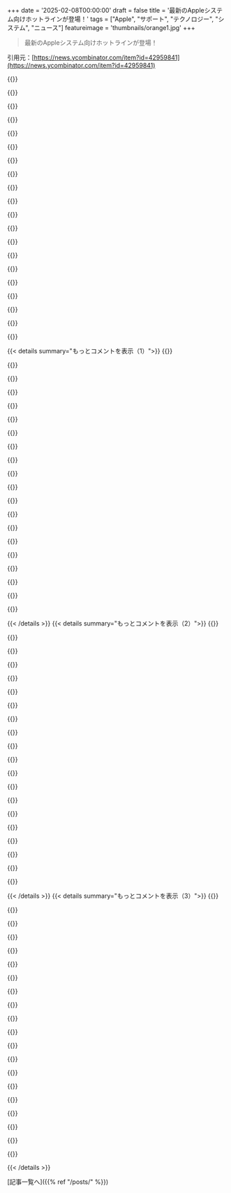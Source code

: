 +++
date = '2025-02-08T00:00:00'
draft = false
title = '最新のAppleシステム向けホットラインが登場！'
tags = ["Apple", "サポート", "テクノロジー", "システム", "ニュース"]
featureimage = 'thumbnails/orange1.jpg'
+++

> 最新のAppleシステム向けホットラインが登場！

引用元：[https://news.ycombinator.com/item?id=42959841](https://news.ycombinator.com/item?id=42959841)

{{<matomeQuote body="Hotlineの記事を見るとすごく嬉しい！90年代にHotlineの立ち上げチームにいたんだ。Macworld Expo SF '98のプレスリリースを書いたよ。あの頃は楽しかったし、ホットラインを使って世界中のチームメンバーとつながってたんだ。今でもComputer History MuseumでHotline関連のものを飾ってるよ！" userName="davidmurphy" createdAt="2025-02-08T09:25:15" color="#785bff">}}

{{<matomeQuote body="ありがとう！昔、Hotlineをよく使ってた。いくつかのサーバーに参加してて、あのプライベートなコミュニティの懐かしさが恋しい！" userName="chongli" createdAt="2025-02-08T13:20:42" color="#ff5c5c">}}

{{<matomeQuote body="Hotlineは俺にとって人生を変えたソフトだった。文化や仲間がそれぞれのサーバーで違ってて、アカウントを持つことが特別な瞬間だった。昨日、Hotlineで出会った友達が亡くなってしまったけど、つながりができたのは嬉しかった。音楽も素晴らしい出会いだった。" userName="amatecha" createdAt="2025-02-08T05:57:50" color="#ff33a1">}}

{{<matomeQuote body="＞そのBBS的な性質で各サーバーに文化や仲間があったのは当時は当たり前だと思ってた。今のソーシャルメディアにはあの頃が懐かしい。最初のケーブルインターネット接続を持ってた地域で、「任天堂ファンコミュニティ」のサーバーを運営してた。" userName="1659447091" createdAt="2025-02-09T00:36:01" color="">}}

{{<matomeQuote body="＞Mac専用って言ってたけど、俺はWindowsで接続してたんだ。サードパーティのクライアントはあったのかも。今日はLinuxで、FOSSのQtクライアントを見つけたよ。" userName="mikae1" createdAt="2025-02-08T07:31:25" color="">}}

{{<matomeQuote body="Hotlineは約1年後に公式のWindowsクライアントが出た！なんか、俺たちのクローズドクラブに侵入者が来た感じだったな。逆にプロトコルが公開されたからLinux/BSDのクライアントも作られたんだ。" userName="amatecha" createdAt="2025-02-08T07:36:23" color="">}}

{{<matomeQuote body="HotlineのWindows版のリリースってかなり探しにくかったな。サーバーソフトウェアを見つけるのが難しくて、感じ的にはゲートキーピングされてた。" userName="Washuu" createdAt="2025-02-08T08:56:35" color="">}}

{{<matomeQuote body="記憶にはないけど、CarrachoっていうMacクローンがあったし、後にHaxialが作ったクロスプラットフォームクローンのKDXもあったな。あの頃は楽しかった。" userName="efnx" createdAt="2025-02-08T18:29:54" color="">}}

{{<matomeQuote body="それ、すごく懐かしい。あのクライアント両方使ってたのを思い出す。" userName="jarcoal" createdAt="2025-02-09T03:42:58" color="">}}

{{<matomeQuote body="俺にとっても人生を定義したソフトだった。高校生の時に“REALbasic Cafe”っていうサーバーに出会って、プログラミングを知り、シェアウェアで初めてお金を稼げたんだ。" userName="zmb_" createdAt="2025-02-08T12:42:14" color="#ff5733">}}

{{<matomeQuote body="REALbasic Cafe、ホント最高だった！ポジティブなコミュニティで素晴らしい人たちに出会えたし、この投稿のリンクも友達から送られてきたんだ。みんなが覚えていてくれて嬉しいな。" userName="paxfeline" createdAt="2025-02-19T18:16:54" color="#45d325">}}

{{<matomeQuote body="私もREALbasic Cafeでまったく同じ経験をしたよ。子供の頃にいくつかのシェアウェアプロジェクトを売ったのも同じだし、もしかしたら同じ時期にいたのかも。" userName="samps" createdAt="2025-02-08T13:44:24" color="#ff5733">}}

{{<matomeQuote body="カフェは、他の子がプログラミングに興味を持っていなかった田舎の十代にとって第二の家だった。昔、母がMacHackの会議に一人で行くのを許してくれたのも特別だったな。90年代のMacコミュニティにはただただいい思い出しかない。子供たちにもこんな場所が見つかるといいな。" userName="guywithabike" createdAt="2025-02-08T23:36:34" color="#45d325">}}

{{<matomeQuote body="90年代のホットラインサーバーにめちゃくちゃ時間を費やしてたんだけど、まだ残ってるサーバーってあるのかな。こっそりティーンエイジャーの頃に戻って遊びたいな。" userName="blach" createdAt="2025-02-18T04:37:01" color="">}}

{{<matomeQuote body="同じく！高校であのサーバーからコーディングを学ばせてもらったし、全国の他のティーンと一緒に学ぶのはホント貴重な経験だった。" userName="tectonic" createdAt="2025-02-16T03:44:15" color="#ff5c5c">}}

{{<matomeQuote body="私もそこにいたけど、若い頃のREALbasicは理解するのが難しかった。ただ私の考えと合わなかったんだ。後にRubyに出会って大成功したよ。" userName="cactusplant7374" createdAt="2025-02-08T16:11:30" color="">}}

{{<matomeQuote body="同感！ホットラインは私の人生に大きな影響を与えたな。特に海賊版の側面は技術の可能性に目を開いてくれた。Badmoonという人気のサーバーにハマって、そこでいろんな人と出会ったのは革命的だった。" userName="temp0826" createdAt="2025-02-08T19:07:18" color="#ff5733">}}

{{<matomeQuote body="ホットラインが君に与えた影響を聞けてすごく嬉しい！ホントにいい話だね。" userName="davidmurphy" createdAt="2025-02-08T10:04:39" color="#ff5733">}}

{{<matomeQuote body="最高のソフトウェアを作ってくれてありがとう！MACが常に他のコミュニティから”セカンドクラス”扱いされていた時代に、私たちには特別なものがあった。友達を作ったり音楽を共有したり、すごい体験だったんだ。David Raufeisen（”FORTYoz”）を覚えてる？彼がhxを作ったと思う。優しい彼のおかげでLinuxを試そうとしたんだけど、私のMACはどれも対応してなかったのが残念だった。" userName="amatecha" createdAt="2025-02-12T04:32:27" color="#ff5733">}}

{{<matomeQuote body="Javaのアニメーション開発環境。なんだか不思議な時代だったな。" userName="aag01" createdAt="2025-02-09T00:46:58" color="">}}

{{< details summary="もっとコメントを表示（1）">}}
{{<matomeQuote body="うわ、何の略称かすっかり忘れてた、教えてくれてありがと！昔のサイトのアーカイブを探してるところだったんだけど、君もプロジェクトに関わってたの？その頃のMOディスクバックアップにファイルとか残ってるかな…！" userName="amatecha" createdAt="2025-02-12T04:24:00" color="">}}

{{<matomeQuote body="90年代のMacintoshにとってHotlineは最高のプラットフォームだった。First Classも良かったけど、Hotlineはシンプルで、トラッカーアドレスを入れたらサーバー立てて、HDDのフォルダ1つでネット上の海賊BBSサーバーに出られた。あの頃は素晴らしかった。本当のインターネットを経験したって感じ！" userName="VonGuard" createdAt="2025-02-08T04:31:31" color="#ff5733">}}

{{<matomeQuote body="ある年の感謝祭に、ホットラインから大きなアイテムをダウンロードするために全マックを6時間離れたおばさんの家まで持っていった。そこは新しい超高速な数メガビットのケーブルインターネットで、家ではダイヤルアップADSLしかなかったから最高だった。" userName="karlshea" createdAt="2025-02-08T05:02:43" color="#ff33a1">}}

{{<matomeQuote body="私も似たようなことをしたことがあるよ。外付けの500MB SCSI HDDを持って家庭の友人のオフィスに行って、凄い速度で好きなサーバーからデータを取った。転送速度には驚いた！" userName="amatecha" createdAt="2025-02-12T04:37:35" color="">}}

{{<matomeQuote body="その人の名前はAdam Hinkleyだよ。" userName="SG-" createdAt="2025-02-08T05:06:32" color="">}}

{{<matomeQuote body="本当にその通りだった！”Tempo/MacQuake Palace”を見つけた時の感動は今でも覚えてる。Mac用のTempoと未認可のQuakeソースポートが組み合わさっていて、当時は信じられないものだった。" userName="amatecha" createdAt="2025-02-08T06:28:14" color="#785bff">}}

{{<matomeQuote body="＞「Tempo/MacQuake Palace」 私が運営してたんだ。ごめん、Apple。最新のバージョンをプライベートなHotlineサイトからダウンロードして、ケーブルモデムの公のサーバーで再ホスティングしてた。Quakeが大好きだったよ。確かにあれは健康的とは言えないけど、今でもこうして思い出す。" userName="rhaksw" createdAt="2025-02-08T15:33:44" color="#38d3d3">}}

{{<matomeQuote body="ああ、すごいね！君の話を聞けて嬉しい！ホットラインで素晴らしいものが見つかるのは強烈な思い出で、君のサーバーの名前を覚えてるよ！Mac OSのプレリリース版やQuakeのMacポートを楽しむことができたのが本当に感謝だった。Performa 5260/120では低フレームレートで苦労したけどね。あの頃は楽しかったなぁ。" userName="amatecha" createdAt="2025-02-12T04:22:03" color="#785bff">}}

{{<matomeQuote body="長年、クライアントに組み込まれていたhltracker.comのデフォルトドメインが期限切れになったけど、コミュニティの誰かがそれを取得して新しいトラッカーを同じアドレスで運営してる。古いコンピュータやVMで元のHotlineクライアントを立ち上げると、まるで1997年みたいに動くのが面白い！" userName="amatecha" createdAt="2025-02-08T06:04:02" color="">}}

{{<matomeQuote body="インターネットがまだ初期の頃のシステムへの強いノスタルジーを感じるね、Windows 95用のSlackクライアントみたいに。ICQを16MBのRAMで動かしていたことに驚いているよ。今のマシンではそれぞれの活動が約1GB消費するのに、あの頃は10MBのRAMでHotlineが動いていたなんて、本当に何をやってるんだろう。" userName="dep_b" createdAt="2025-02-08T11:33:11" color="">}}

{{<matomeQuote body="引っ越しを何回も経験してると、いつの間にか持ち物が増えてることに気づくよね。たぶん、これは良い最適化戦略だと思う。ユーザーのハードウェアが十分に強ければ、ソフトウェアを最適化する時間を無駄にする理由はない。ただし、これは旧デバイスでは新しいアプリが動かしづらくなるリスクがあるけど、ほとんどの人にはそれが問題とは感じられない感じだね。" userName="9dev" createdAt="2025-02-08T12:25:45" color="">}}

{{<matomeQuote body="＞「ユーザーのハードウェアが十分に強ければ、ソフトウェアを最適化する時間を無駄にする理由はない」<br>でも実際はユーザーも気づいてるよ。ブラウザが遅かったり、8GB RAMじゃ足りなかったり、アプリが数百MBや数GBのサイズになってる問題に。アプリのサイズの正当化は珍しいから、もっと小さくなってほしい。私はネイティブアプリを作ってるけど、体験はやっぱりすごく良いから。" userName="msephton" createdAt="2025-02-08T17:11:33" color="#ff5733">}}

{{<matomeQuote body="＞「ユーザーが自分の体験を表現できるかは別の問題」<br>ソフトウェアの使いにくさは以前からあったけど、あまり最適化しないのが商業ソフトの戦略として良くないってのは分かる。性能を向上させようとすると、すぐに効果が薄れてくるもんね。" userName="9dev" createdAt="2025-02-08T19:33:22" color="">}}

{{<matomeQuote body="古いハードウェアに最適化するのは商業的には良くないけど、軽快で速いソフトウェアを作るのは楽しいよね。エンジニアに速いマシンを与えるのは間違いだって冗談を言ったり、主流になる機械を与えるのは後々貴重な戦略だと学んだんだ。" userName="rbanffy" createdAt="2025-02-08T22:38:51" color="#ff5733">}}

{{<matomeQuote body="最近macOS用に作ったネイティブアプリは10MBのインストーラで、稼働中は100MB以下のサイズで、全てのアプリが本当にネイティブだったらどうなるのか気になるな。" userName="dep_b" createdAt="2025-02-08T15:04:37" color="">}}

{{<matomeQuote body="古いMacintoshアプリの現代版を作ったら、アプリのファイルサイズはほぼ同じだったよ；新しいアプリはIntelとApple siliconの両方を含んでるからね。" userName="msephton" createdAt="2025-02-08T17:16:27" color="">}}

{{<matomeQuote body="macOSはその実験にもってこいのプラットフォームだと思う！Appleのエコシステムは素晴らしく、APIや便利な機能がたくさんあって、アプリの品質にこだわるユーザーがいて、向こうからお金を払う準備もできてるし。ネイティブアプリを作るには最高のプラットフォームだね。" userName="pocketarc" createdAt="2025-02-08T15:25:42" color="#45d325">}}

{{<matomeQuote body="＞「新しいソファを買うのに家も買わないといけないとは」<br>そのたとえは少し変だけど、分からなくもない。ソフトウェアのサイズが増えたのには正当な理由もあるし、開発者の生活品質向上のための非効率も理解できるけど、最終ユーザーの効率を無視しちゃダメだよね。" userName="II2II" createdAt="2025-02-08T18:27:54" color="#ff33a1">}}

{{<matomeQuote body="＞「開発者の効率のために最終ユーザーの効率を無視してはいけない」<br>私も同意するけど、経済的なインセンティブが違うんだよね。" userName="9dev" createdAt="2025-02-08T19:39:28" color="">}}

{{<matomeQuote body="今は2TBのSSDが100ドル、64GB RAMは130ドルと考えると、アプリを効率的にすることにROIがないのも納得。あまり気にしないユーザーが多い中、私はやはり効率的なアプリを作ることに価値を感じてるけど、これは少数派だと思うし、その理由も理解できるよ。" userName="pocketarc" createdAt="2025-02-08T15:27:57" color="#785bff">}}


{{< /details >}}
{{< details summary="もっとコメントを表示（2）">}}
{{<matomeQuote body="現代のアプリも資源の割合で見ればそんなに悪くはないんだよね。IDEが1GBのRAMを使うとしても、64GBのシステムから見れば1.6%に過ぎないからさ。もちろん無駄にはしたくないけど、他の98.4%のRAMが使えるから、そんなに心配はしてないよ。" userName="kstrauser" createdAt="2025-02-08T16:52:57" color="">}}

{{<matomeQuote body="ほとんどのユーザーは開発者向けのマシンを使ってなくて、8GB未満のRAMしかないことが多いと思う。数年前の安いノートPCは1366x768の解像度が標準だったしね。" userName="prmoustache" createdAt="2025-02-09T01:22:27" color="#785bff">}}

{{<matomeQuote body="質が悪いことを支持する議論はいつも複雑すぎるね。" userName="tonymet" createdAt="2025-02-08T18:25:41" color="">}}

{{<matomeQuote body="すみません、もっと簡単に説明するね。”現代のコンピュータはすごくパワフルだから、開発者はアプリを効率的に作ろうとしなくてもいいんだ。開発者は高いし、企業は利益を生まない作業には時間をかけさせないから、速さよりも機能を重視したアプリが多いんだ。”" userName="9dev" createdAt="2025-02-09T09:06:22" color="#ff5c5c">}}

{{<matomeQuote body="高品質は時間がかかるわけじゃないよ。機能を完成させた後に品質を追求するのは間違いだよ。最初から正しく作れば、必要な資源も開発者の時間も少なくて済む。" userName="tonymet" createdAt="2025-02-10T17:43:48" color="">}}

{{<matomeQuote body="Frontpage 98やColdFusionでも1MBのウェブページは珍しかったよね。今の広告にはそれで足りるの？" userName="itomato" createdAt="2025-02-08T15:37:00" color="">}}

{{<matomeQuote body="当時のシステムにはほとんどセキュリティがなかったし、マルチメディアの解像度も良くなかったね。" userName="guestbest" createdAt="2025-02-08T17:09:27" color="">}}

{{<matomeQuote body="セキュリティやマルチメディアデコーダーが1GB以上のメモリを使うとは思えないね。コンピュータが速くなったからプログラマが愚かになったんじゃないかな。" userName="2OEH8eoCRo0" createdAt="2025-02-08T17:55:09" color="">}}

{{<matomeQuote body="今のRAMの多くは、アプリの質が悪いわけじゃなくて快適さに使われてる気がする。昔はアプリがウィンドウを再描画してたけど、今はOSがダブルバッファリングやHiDPIの画像で管理してるから、RAMは増えてるけどユーザー体験は改善されてると思う。改善のためのトレードオフがあったんだよね。" userName="gecko" createdAt="2025-02-08T12:30:07" color="#45d325">}}

{{<matomeQuote body="HiDPIはそんなに影響を与えてないと思うよ。Electronアプリも1080pで多くのRAMを使ってるしね。同じことはダブルバッファリングにも言えると思う。" userName="layer8" createdAt="2025-02-08T13:02:08" color="">}}

{{<matomeQuote body="コメントを読むたびに「どうやってこんなに詳しく簡潔に説明できるのか？」って不思議に思うよ。DSA1からの道のりは？昔の時代の影響かな？ただ、こんな投げやりな気持ちを持つのは珍しいのかな？俺だけが無知なの？" userName="culopatin" createdAt="2025-02-09T07:15:36" color="">}}

{{<matomeQuote body="アプリウィンドウはGPU上に別々のレイヤーとしてレンダリングされると思ってたけど、古いWindowsのアーティファクトはGPU未使用のUIレンダリングの影響かも。要はメインRAMではなくGPU RAMに置かれてメインRAMがそれを調整する感じかな。" userName="dep_b" createdAt="2025-02-08T15:01:31" color="">}}

{{<matomeQuote body="皆さんこんにちは！アリと協力してHotlineを維持するために必要なドメインを管理しているって、すげーことです。それに、http://hlwiki.com と http://bigredh.com も運営していて、ここから全てのオープンソースやアクティブなプロジェクトにリンクしてるんだ。楽しんで！" userName="tagban" createdAt="2025-02-08T14:56:36" color="#38d3d3">}}

{{<matomeQuote body="Hotlineの精神を保ってくれてありがとう！革新があるけど、あの時代の雰囲気は誰にも代え難いよね。Hotlineが続いていて嬉しいな。" userName="tonymet" createdAt="2025-02-08T18:39:30" color="">}}

{{<matomeQuote body="1990年代にAppleコミュニティに関わっていたのにHotlineを知らなかった。Wikipediaによると、良いけどすぐ消えた製品だったらしいね。内部での大きな対立があったみたい。" userName="jasoneckert" createdAt="2025-02-08T04:32:06" color="">}}

{{<matomeQuote body="HotlineはNapsterよりも前にあったんだ。Hotline Client、Hotline Server、Hotline Tracker、すごくクールだった。Napsterにはない機能が盛りだくさんで、初めて買った56kモデムでのブラックフラッグが楽しかった。" userName="inetknght" createdAt="2025-02-08T04:44:32" color="#785bff">}}

{{<matomeQuote body="特定の層には大きかったよ...特にパンクやヒップホップのmp3をダウンロードしたいオンラインのティーン向けだった。コミュニティは企業よりも長続きしたけど、NapsterやLimeWireに取って代わられたね。" userName="kennywinker" createdAt="2025-02-08T04:42:44" color="">}}

{{<matomeQuote body="このURLに行って、一番上のバナー広告の2番目をクリックしてみて。パスワードはページの16番目の単語。" userName="c22" createdAt="2025-02-08T11:12:28" color="">}}

{{<matomeQuote body="中学校や高校時代にこの遊びですごい稼いでたよ！友達に金を払って彼の新しいケーブルモデムでHotlineサーバーを動かしてもらったこともあったし、他の友達のオフィスではT1でサーバーも運営してた。あの頃のサーバー名をどうやってトップに見せるかとか懐かしい！" userName="bobbob1921" createdAt="2025-02-08T19:37:21" color="#785bff">}}

{{<matomeQuote body="これすごく興味深い！他にオールインワンプラットフォームはあるのかな？Citadel/UXやReticulum Networkのソフトウェアを思い出す。" userName="armagon" createdAt="2025-02-08T13:53:07" color="">}}


{{< /details >}}
{{< details summary="もっとコメントを表示（3）">}}
{{<matomeQuote body="Freenetも似た雰囲気だよね。" userName="c22" createdAt="2025-02-08T18:43:50" color="">}}

{{<matomeQuote body="昔、Hotlineサーバーを持ってたことがあって、楽しかったな！大学のHP-UXサーバーで3年間運営してたけど、すごく早い接続だったのに気づかれちゃった。そのせいでアカウント suspended になったんだ。" userName="soci" createdAt="2025-02-08T10:51:18" color="#ff33a1">}}

{{<matomeQuote body="当時それは何て呼ばれてたの？" userName="SG-" createdAt="2025-02-08T14:27:28" color="">}}

{{<matomeQuote body="1998年に14歳で、家では唯一のコンピューターユーザーだった。親にネットはダメと言われたけど、K-mart Blue LightやFreeinetの無料ISPを使ってHotlineからファイルをダウンロードしてた。ResEditを使ってクライアントを改造してたんだ。Hotlineでは色んなものを見つけたよ。親は電話の調子が悪いことに気づいてたけど、最後までこのことは内緒だった。" userName="JeremyHerrman" createdAt="2025-02-08T07:44:03" color="#ff5c5c">}}

{{<matomeQuote body="お辛いですね。私も同じような経験がある。深夜にオンラインになってて、親にバレてしまったこともあった。" userName="amatecha" createdAt="2025-02-08T08:07:58" color="">}}

{{<matomeQuote body="Hotlineのコミュニティは今も残ってるよ。古いクライアントも動くし、新しい開発が楽しみ。" userName="superkuh" createdAt="2025-02-08T15:27:28" color="">}}

{{<matomeQuote body="Hotlineは若い頃すごく楽しかった！devopsやISPのお勉強になった。" userName="CountHackulus" createdAt="2025-02-08T06:07:47" color="#ff5733">}}

{{<matomeQuote body="同じく！複数の外付けハードドライブを管理してたのが懐かしい。" userName="bobbob1921" createdAt="2025-02-08T19:39:41" color="">}}

{{<matomeQuote body="ダイヤルアップ時代のHotlineは面白かった。接続遅かったけど、BBSよりも断然マックらしかった。" userName="rcarmo" createdAt="2025-02-08T09:29:22" color="">}}

{{<matomeQuote body="懐かしい気持ちになるね。昔、KDXと並行してHotlineサーバーを運営してたよ。海外留学の時にファイルにアクセスするのに便利だったし、KDXのスクリーンコントロールで兄を驚かせるためにメッセージを録音して寝てる時に再生してたんだ… 良い思い出！オンラインで友達や知らない人を招待するのも楽しかったよ。IRCよりずっとフレンドリーだったし。" userName="monocultured" createdAt="2025-02-09T19:53:01" color="#ff33a1">}}

{{<matomeQuote body="昔、BeOSで似たようなものを使ってた気がするな。ちょっと調べたらSilverWingってのだったかも。すごくクール、ダウンロードしてみるけど、今は無くしちゃってるけど、探すのが楽しみ。" userName="nico" createdAt="2025-02-08T06:31:09" color="">}}

{{<matomeQuote body="偶然にも、そのリンク先のサイトは今も稼働している最も長いHotlineサーバーの一つをホストしてるよ：<br>https://preterhuman.net/server.php / <br>https://preterhuman.net/gethotlinekdx.php<br>サーバーアドレスはhl.preterhuman.netだよ。" userName="amatecha" createdAt="2025-02-08T06:33:56" color="#785bff">}}

{{<matomeQuote body="すごい。hl.preterhuman.netのファイル名が面白いね。JavaのゲームがNokiaの携帯用にあるなんて！最高、ありがとう。" userName="nico" createdAt="2025-02-08T06:39:05" color="">}}

{{<matomeQuote body="うれしい！このサーバーは長い間いろんなものを集めてきてて、人々が素敵なものをたくさん貢献してるんだ。こんなに歴史的なファイルセレクションを持ってるサーバーは他にあまりないと思うよ。" userName="amatecha" createdAt="2025-02-08T06:42:14" color="#45d325">}}

{{<matomeQuote body="それってBeShareだったかも？" userName="coolcoder613" createdAt="2025-02-08T11:11:09" color="">}}

{{<matomeQuote body="さっき見てきたけど、クールな感じだけど使った記憶はないな。Hotlineの上でも動くの？今のMac用のバージョンはあるのかな？試してみたいんだけど。" userName="nico" createdAt="2025-02-08T15:47:39" color="">}}

{{<matomeQuote body="メインクライアントはHaiku用だけど、昔のWindowsクライアントがWineで動かせるかもしれないよ。MUSCLEっていうプロトコルを使ってるんだ。<br>http://www.raasu.org/tools/windows/download.php" userName="coolcoder613" createdAt="2025-02-09T02:14:16" color="">}}

{{<matomeQuote body="Hotlineが大好きだった。あの頃、ウェブで一番好きなものの一つだったよ。特化したサーバーで他の映画やアニメ、音楽関係の人とリソースを共有してたんだ。それ以外にあんな感じのものは見たことないな。機能的にはRetroshareが似てるけど、HotlineのUI/UXはずっと上だから。" userName="imaginationra" createdAt="2025-02-08T13:13:46" color="#45d325">}}

{{<matomeQuote body="この投稿は約1日間埋もれてたっぽいね。Hotline復活の素晴らしさを認めてくれないHackernewsコミュニティにほとんど失望しかけてたけど、やっとこのプロジェクトが称賛されてるのを見れてよかった。" userName="tonymet" createdAt="2025-02-08T18:45:30" color="#785bff">}}

{{<matomeQuote body="TLSってサポートしてるの？それとも全部暗号化なしで通信してるの？" userName="codetrotter" createdAt="2025-02-08T04:24:38" color="">}}


{{< /details >}}


[記事一覧へ]({{% ref "/posts/" %}})
